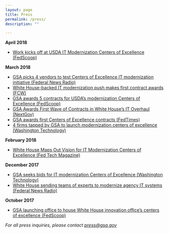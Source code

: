 ```yaml
---
layout: page
title: Press
permalink: /press/
description: ""

---
```

**April 2018**
- [Work kicks off at USDA IT Modernization Centers of Excellence (FedScoop)](https://www.fedscoop.com/usda-modernization-centers-excellence-joanne-collins-smee/)

**March 2018**
- [GSA picks 4 vendors to test Centers of Excellence IT modernization initiative (Federal News Radio)](https://federalnewsradio.com/cio-news/2018/03/gsa-picks-the-4-vendors-to-test-out-the-centers-of-excellence-it-modernization-initiative/)
- [White House-backed IT modernization push makes first contract awards (FCW)](https://fcw.com/articles/2018/03/14/gsa-awards-modernization-coe.aspx)
- [GSA awards 5 contracts for USDA’s modernization Centers of Excellence (FedScoop)](https://www.fedscoop.com/gsa-issues-5-awards-centers-excellence/)
- [GSA Awards First Wave of Contracts in White House’s IT Overhaul (NextGov)](http://www.nextgov.com/it-modernization/2018/03/gsa-awards-first-wave-contracts-white-houses-it-overhaul/146678/)
- [GSA awards first Centers of Excellence contracts (FedTimes)](https://www.federaltimes.com/it-networks/2018/03/14/gsa-issues-first-centers-of-excellence-awards/)
- [4 firms tapped by GSA to launch modernization centers of excellence (Washington Technology)](https://washingtontechnology.com/blogs/editors-notebook/2018/03/gsa-centers-of-excellence-contracts.aspx)

**February 2018**
- [White House Maps Out Vision for IT Modernization Centers of Excellence (Fed Tech Magazine)](https://fedtechmagazine.com/article/2018/02/white-house-maps-out-vision-it-modernization-centers-excellence)

**December 2017**
- [GSA seeks bids for IT modernization Centers of Excellence (Washington Technology)](https://washingtontechnology.com/articles/2017/12/21/gsa-modernization-centers-of-excellence.aspx)
- [White House sending teams of experts to modernize agency IT systems (Federal News Radio)](https://federalnewsradio.com/digital-government/2017/12/white-house-sending-teams-of-experts-to-modernize-agency-it-systems/)

**October 2017**
- [GSA launching office to house White House innovation office’s centers of excellence (FedScoop)](https://www.fedscoop.com/gsa-launching-office-house-white-house-innovation-offices-centers-excellence/)

_For all press inquiries, please contact [press@gsa.gov](mailto:press@gsa.gov)_
